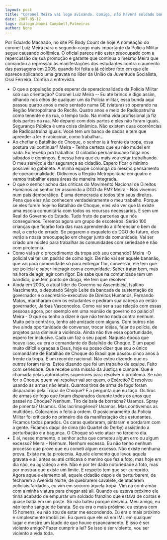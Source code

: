```yaml
---
layout: post
title: "Coronel Meira vai logo avisando. Comigo, não haverá soldado bananão"
date: 2007-05-12
tags: diálogo,Naomi Campbell,Palmeiras
author: None
---
```

Por Eduardo Machado, no site PE Body Count de hoje
A nomea&ccedil;&atilde;o do coronel Luiz Meira para o segundo cargo mais importante da Pol&iacute;cia Militar segue causando pol&ecirc;mica. O oficial parece n&atilde;o estar preocupado com a repercuss&atilde;o de sua promo&ccedil;&atilde;o e garante que continua o mesmo Meira que comandou a repress&atilde;o &agrave;s manifesta&ccedil;&otilde;es dos estudantes contra o aumento das passagens em 2005, quando foi feita a j&aacute; c&eacute;lebre foto em que ele aparece aplicando uma gravata no l&iacute;der da Uni&atilde;o da Juventude Socialista, Ossi Ferreira. Confira a entrevista.
&nbsp;
- O que a popula&ccedil;&atilde;o pode esperar da operacionalidade da Pol&iacute;cia Militar sob sua orienta&ccedil;&atilde;o?
Coronel Luiz Meira -- Eu at&eacute; brinco e digo assim, olhando nos olhos de qualquer um da Pol&iacute;cia militar, essa bunda aqui passou quatro anos e meio sentado numa GE (viatura) s&oacute; operando na Regi&atilde;o Metropolitana do Recife. Quatro anos e meio de Radiopatrulha como tenente e na rua, o tempo todo. Na minha vida profissional j&aacute; fiz dois partos na rua. Me deparei com dois partos e eles n&atilde;o foram iguais. Seguran&ccedil;a P&uacute;blica &eacute; uma coisa din&acirc;mica. N&atilde;o existem duas ocorr&ecirc;ncias de Radiopatrulha iguais. Voc&ecirc; tem um banco de dados e tem que aprender a ler e raciocinar, como trabalhar&hellip;
- Ao chefiar o Batalh&atilde;o de Choque, o senhor ia &agrave; frente da tropa, essa postura vai continuar?
Meira - Tenha certeza que eu n&atilde;o mudei em nada. Eu recebo pra trabalhar. O cidad&atilde;o pernambucano folga nos s&aacute;bados e domingos. &Eacute; nessa hora que eu mais vou estar trabalhando. O meu servi&ccedil;o &eacute; dar seguran&ccedil;a ao cidad&atilde;o. Espero ficar o m&iacute;nimo poss&iacute;vel no gabinete. A minha equipe comunga do mesmo pensamento de operacionalidade. Didivimos a Regi&atilde;o Metropolitana em quatro e vamos trabalhar essas &aacute;reas de maneira integrada.
- O que o senhor achou das cr&iacute;ticas do Movimento Nacional de Direitos Humanos ao senhor ter assumido a DGO da PM?
Meira - N&oacute;s vivemos num pa&iacute;s democr&aacute;tico. &Eacute; uma democracia e todos t&ecirc;m seus direitos. Pena que eles n&atilde;o conhecem verdadeiramente o meu trabalho. Porque se eles forem hoje no Batalh&atilde;o de Choque, eles v&atilde;o ver que l&aacute; existe uma escola comunit&aacute;ria com todos os recursos necess&aacute;rios. E sem um Real do Governo do Estado. Tudo fruto de parcerias que n&oacute;s conseguimos. Teremos agora um grupo de escoteiros. Ser&atilde;o 100 crian&ccedil;as que ficar&atilde;o fora das ruas aprendendo a diferenciar o bem do mal, o certo do errado. Se pegarem o esqueleto do DGO do futuro, eles ver&atilde;o a nossa preocupa&ccedil;&atilde;o em chegar junto da comunidade. Vai ser criado um n&uacute;cleo para trabalhar as comunidades com seriedade e n&atilde;o com pirotecnia.
- Como vai ser o procedimento da tropa sob seu comando?
Meira -O policial vai ter um padr&atilde;o de como agir. Ele n&atilde;o vai ser aquele banan&atilde;o, que vai para comunidade s&oacute; para entregar flor, conversar, ele tem que ser policial e saber interagir com a comunidade. Saber tratar bem, mas na hora de agir, agir com rigor. Ele sabe que na comunidade tem um bandido, que tem ponto de droga, ele tem que resolver.
- Ainda em 2005, o atual l&iacute;der do Governo na Assembl&eacute;ia, Isaltino Nascimento, o deputado S&eacute;rgio Leite da bancada de sustenta&ccedil;&atilde;o do governador e o secret&aacute;rio-executivo de Direitos Humanos, Fernando Matos, marcharam com os estudantes e pediram sua cabe&ccedil;a ao ent&atilde;o governador, Jarbas Vasconcelos. Como vai ser a sua rela&ccedil;&atilde;o com essas pessoas agora, por exemplo em uma reuni&atilde;o de governo no pal&aacute;cio?
Meira - O que eu tenho a dizer &eacute; que n&atilde;o tenho nada contra nenhum. Muito pelo contr&aacute;rio, tenho at&eacute; amizade com alguns. Com outros n&atilde;o tive ainda oportunidade de conversar, trocar id&eacute;ias, falar de pol&iacute;cia, de projetos para diminuir a viol&ecirc;ncia. Ainda n&atilde;o tive essa oportunidade, espero ter inclusive. Cada um faz o seu papel. Naquela &eacute;poca que houve isso, eu era o comandante do Batalh&atilde;o de Choque. &Eacute; um papel muito dif&iacute;cil e gra&ccedil;as a Deus, hoje eu posso dizer que sou o &uacute;nico comandante de Batalh&atilde;o de Choque do Brasil que passou cinco anos &agrave; frente da tropa. &Eacute; um recorde nacional. N&atilde;o estou dizendo que os outros foram ruins. Estou dizendo que foi um trabalho de equipe. Feito com seriedade. Que recebe uma miss&atilde;o da Justi&ccedil;a e cumpre. Que &eacute; chamada pelas autoridades superiores para resolver o problema. Se n&atilde;o for o Choque quem vai resolver vai ser quem, o Ex&eacute;rcito? E resolveu usando as armas n&atilde;o letais. Quantos tiros de arma de fogo foram disparados pela Tropa de Choque? &Eacute; a pergunta que eu fa&ccedil;o. Os tiros de armas de fogo que foram disparados durante todos os anos que passei no Choque? Nenhum. Tiro de bala de borracha? Usamos. Spray de pimenta? Usamos. G&aacute;s lacrimog&ecirc;neo? Usamos. Mas contivemos as multid&otilde;es. Colocamos o feito &agrave; ordem. O posicionamento da Pol&iacute;cia Militar foi criticado no primeiro dia da manifesta&ccedil;&atilde;o dos estudantes. Ficamos todos parados. Os caras quebraram, pintaram e bordaram com a gente. Ficamos daqui de cima (do Quartel do Derby) assistindo a perturba&ccedil;&atilde;o e a bagun&ccedil;a. O Choque s&oacute; veio atuar no terceiro dia.
&nbsp;
- E a&iacute;, nesse momento, o senhor acha que cometeu algum erro ou algum excesso?
Meira - Nenhum. Nenhum excesso. Eu n&atilde;o tenho nenhum processo que prove que eu cometi algum excesso. N&atilde;o existe nenhuma prova. Existe muita pirotecnia. Aquele elemento que levou aquela gravata e a&iacute;, antes eu at&eacute; criticava o menino que fez a foto, mas hoje em dia n&atilde;o, eu agrade&ccedil;o a ele. N&atilde;o &eacute; por ter dado notoriedade &agrave; foto, mas por mostrar que existe um limite. E respeito tem que ser cumprido. Agora aquele elemento ali, aquele cidad&atilde;o depois de perturbarem, de fecharem a Avenida Norte, de quebrarem cavalete, de atacarem policiais fardados, eu vim em socorro &agrave;quela tropa. Vim na contram&atilde;o com a minha viatura para chegar at&eacute; ali. Quando eu estava pr&oacute;ximo ele tinha acabado de empurrar um soldado franzino que estava de costas e quase batia em um poste. S&oacute; n&atilde;o bateu porque desviou. Meu amigo, eu n&atilde;o tenho sangue de barata. Se eu era o mais pr&oacute;ximo, eu estava com 15 homens, eu n&atilde;o sou de estar me escondendo. Eu era o mais pr&oacute;ximo e simplesmente imobilizei. Eu quero que ele v&aacute; em IML em qualquer lugar e mostre um laudo de que houve espancamento. E isso &eacute; ser violento amigo? Fazer cumprir a lei? Se isso &eacute; ser violento, vou ser violento a vida toda. 